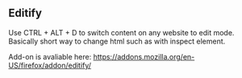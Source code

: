 ## Editify

Use CTRL + ALT + D to switch content on any website to edit mode. Basically short way to change html such as with inspect element.

Add-on is avaliable here: https://addons.mozilla.org/en-US/firefox/addon/editify/

